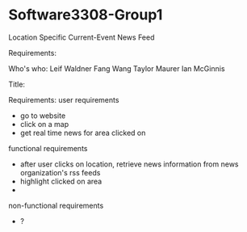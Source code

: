 # Software3308-Group1
Location Specific Current-Event News Feed

Requirements:

Who's who:
Leif Waldner
Fang Wang
Taylor Maurer
Ian McGinnis

Title:

Requirements:
user requirements
- go to website
- click on a map
- get real time news for area clicked on

functional requirements
- after user clicks on location, retrieve news information from news organization's rss feeds
- highlight clicked on area
- 

non-functional requirements
- ?


